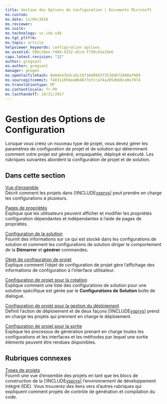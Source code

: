 ```yaml
---
title: Gestion des Options de Configuration | Documents Microsoft
ms.custom: 
ms.date: 11/04/2016
ms.reviewer: 
ms.suite: 
ms.technology: vs-ide-sdk
ms.tgt_pltfrm: 
ms.topic: article
helpviewer_keywords: configuration options
ms.assetid: 596c28ee-f48d-4252-a5c4-f730c43a39e6
caps.latest.revision: "12"
author: gregvanl
ms.author: gregvanl
manager: ghogen
ms.openlocfilehash: 0e0de435dca5c2bf16d9943f353ddb72080af969
ms.sourcegitcommit: f40311056ea0b4677efcca74a285dbb0ce0e7974
ms.translationtype: MT
ms.contentlocale: fr-FR
ms.lasthandoff: 10/31/2017
---
```

# <a name="managing-configuration-options"></a>Gestion des Options de Configuration
Lorsque vous créez un nouveau type de projet, vous devez gérer les paramètres de configuration de projet et de solution qui déterminent comment votre projet est généré, empaquetée, déployé et exécuté. Les rubriques suivantes abordent la configuration de projet et de solution.  
  
## <a name="in-this-section"></a>Dans cette section  
 [Vue d’ensemble](../../extensibility/internals/configuration-options-overview.md)  
 Décrit comment les projets dans [!INCLUDE[vsprvs](../../code-quality/includes/vsprvs_md.md)] peut prendre en charge les configurations à plusieurs.  
  
 [Pages de propriétés](../../extensibility/internals/property-pages.md)  
 Explique que les utilisateurs peuvent afficher et modifier les propriétés configuration dépendantes et indépendantes à l’aide de pages de propriétés.  
  
 [Configuration de la solution](../../extensibility/internals/solution-configuration.md)  
 Fournit des informations sur ce qui est stocké dans les configurations de solution et comment les configurations de solution diriger le comportement de la **Démarrer** et **générer** commandes.  
  
 [Objet de configuration de projet](../../extensibility/internals/project-configuration-object.md)  
 Explique comment l’objet de configuration de projet gère l’affichage des informations de configuration à l’interface utilisateur.  
  
 [Configuration de projet pour la création](../../extensibility/internals/project-configuration-for-building.md)  
 Explique comment une liste des configurations de solution pour une solution spécifique est gérée par le **Configurations de Solution** boîte de dialogue.  
  
 [Configuration de projet pour la gestion du déploiement](../../extensibility/internals/project-configuration-for-managing-deployment.md)  
 Définit l’action de déploiement et de deux façons [!INCLUDE[vsprvs](../../code-quality/includes/vsprvs_md.md)] prend en charge les projets qui prennent en charge le déploiement.  
  
 [Configuration de projet pour la sortie](../../extensibility/internals/project-configuration-for-output.md)  
 Explique les processus de génération prenant en charge toutes les configurations et les interfaces et les méthodes par lequel une sortie éléments peuvent être rendues disponibles.  
  
## <a name="related-sections"></a>Rubriques connexes  
 [Types de projets](../../extensibility/internals/project-types.md)  
 Fournit une vue d’ensemble des projets en tant que les blocs de construction de la [!INCLUDE[vsprvs](../../code-quality/includes/vsprvs_md.md)] l’environnement de développement intégré (IDE). Vous trouverez des liens vers d’autres rubriques qui expliquent comment projets de contrôle de génération et compilation du code.
